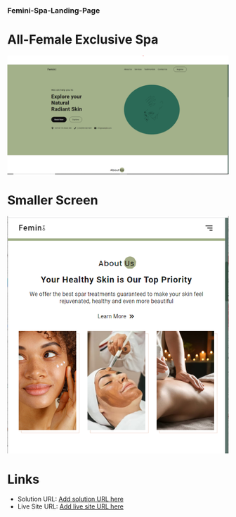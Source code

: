 ### Femini-Spa-Landing-Page

# All-Female Exclusive Spa


![Large Screen](/images/femini-pic.png)

# Smaller Screen
![Small Screen](/images/femini-small.png)



# Links

- Solution URL: [Add solution URL here](https://your-solution-url.com)
- Live Site URL: [Add live site URL here](https://your-live-site-url.com) 